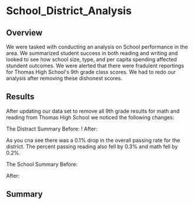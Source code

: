 # School_District_Analysis

## Overview

We were tasked with conducting an analysis on School performance in the area. We summarized student success in both reading and writing and looked to see how school size, type, and per capita spending affected stundent outcomes. We were alerted that there were fradulent reportings for Thomas High School's 9th grade class scores. We had to redo our analysis after removing these dishonest scores.

## Results

After updating our data set to remove all 9th grade results for math and reading from Thomas High School we noticed the following changes:

The Distract Summary Before:
!
After:

As you cna see there was a 0.1% drop in the overall passing rate for the district. The percent passing reading also fell by 0.3% and math fell by 0.2%.

The School Summary Before:

After:

## Summary
